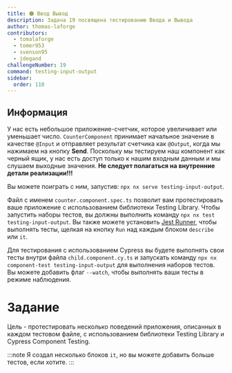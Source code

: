 ```yaml
---
title: 🟠 Ввод Вывод
description: Задача 19 посвящена тестированию Ввода и Вывода
author: thomas-laforge
contributors:
  - tomalaforge
  - tomer953
  - svenson95
  - jdegand
challengeNumber: 19
command: testing-input-output
sidebar:
  order: 110
---
```


## Информация

У нас есть небольшое приложение-счетчик, которое увеличивает или уменьшает число. `CounterComponent` принимает начальное значение в качестве `@Input` и отправляет результат счетчика как `@Output`, когда мы нажимаем на кнопку **Send**. Поскольку мы тестируем наш компонент как черный ящик, у нас есть доступ только к нашим входным данным и мы слушаем выходные значения. <b>Не следует полагаться на внутренние детали реализации!!!</b>

Вы можете поиграть с ним, запустив: `npx nx serve testing-input-output`.

Файл с именем `counter.component.spec.ts` позволит вам протестировать ваше приложение с использованием библиотеки Testing Library. Чтобы запустить наборы тестов, вы должны выполнить команду `npx nx test testing-input-output`. Вы также можете установить [Jest Runner](https://marketplace.visualstudio.com/items?itemName=firsttris.vscode-jest-runner), чтобы выполнять тесты, щелкая на кнопку `Run` над каждым блоком `describe` или `it`.

Для тестирования с использованием Cypress вы будете выполнять свои тесты внутри файла `child.component.cy.ts` и запускать команду `npx nx component-test testing-input-output` для выполнения наборов тестов. Вы можете добавить флаг `--watch`, чтобы выполнять ваши тесты в режиме наблюдения.

# Задание

Цель - протестировать несколько поведений приложения, описанных в каждом тестовом файле, с использованием библиотеки Testing Library и Cypress Component Testing.

:::note
Я создал несколько блоков `it`, но вы можете добавить больше тестов, если хотите.
:::
